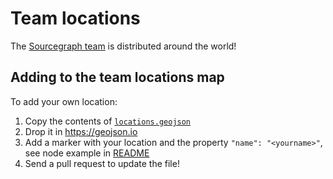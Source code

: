 # Team locations

The [Sourcegraph team](index.md) is distributed around the world!

<!-- https://docs.github.com/en/github/managing-files-in-a-repository/mapping-geojson-files-on-github#embedding-your-map-elsewhere -->
<script src="https://embed.github.com/view/geojson/sourcegraph/about/master/company/team/locations.geojson"></script>

## Adding to the team locations map

To add your own location:

1. Copy the contents of [`locations.geojson`](https://raw.githubusercontent.com/sourcegraph/about/master/company/team/locations.geojson)
2. Drop it in https://geojson.io
3. Add a marker with your location and the property `"name": "<yourname>"`, see node example in [README](https://github.com/sourcegraph/about/blob/aileenrose-patch-1/company/team/README.md)
4. Send a pull request to update the file!
